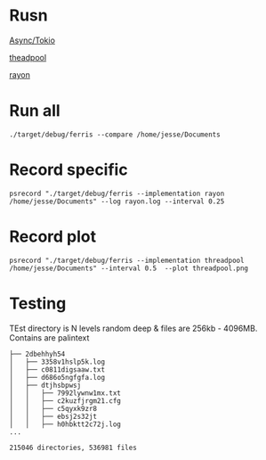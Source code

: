

# Rusn


[Async/Tokio](docs/assets/async.png)

[theadpool](docs/assets/threadpool.png)

[rayon](docs/assets/rayon.png)


# Run all

`./target/debug/ferris --compare /home/jesse/Documents`

# Record specific

`psrecord "./target/debug/ferris --implementation rayon /home/jesse/Documents" --log rayon.log --interval 0.25`

# Record plot 

`psrecord "./target/debug/ferris --implementation threadpool /home/jesse/Documents" --interval 0.5  --plot threadpool.png`

# Testing

TEst directory is N levels random deep & files are 256kb - 4096MB. Contains are palintext 

```shell
├── 2dbehhyh54
│   ├── 3358v1hslp5k.log
│   ├── c0811digsaaw.txt
│   ├── d686o5ngfgfa.log
│   ├── dtjhsbpwsj
│   │   ├── 7992lywnw1mx.txt
│   │   ├── c2kuzfjrgm21.cfg
│   │   ├── c5qyxk9zr8
│   │   ├── ebsj2s32jt
│   │   ├── h0hbktt2c72j.log
...

215046 directories, 536981 files
```
